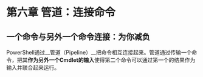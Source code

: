 # 第六章 管道：连接命令
## 一个命令与另外一个命令连接：为你减负
PowerShell通过__管道（Pipeline）__把命令相互连接起来。管道通过传输一个命令，把其**作为另外一个Cmdlet的输入**使得第二个命令可以通过第一个的结果作为输入并联合起来运行。
